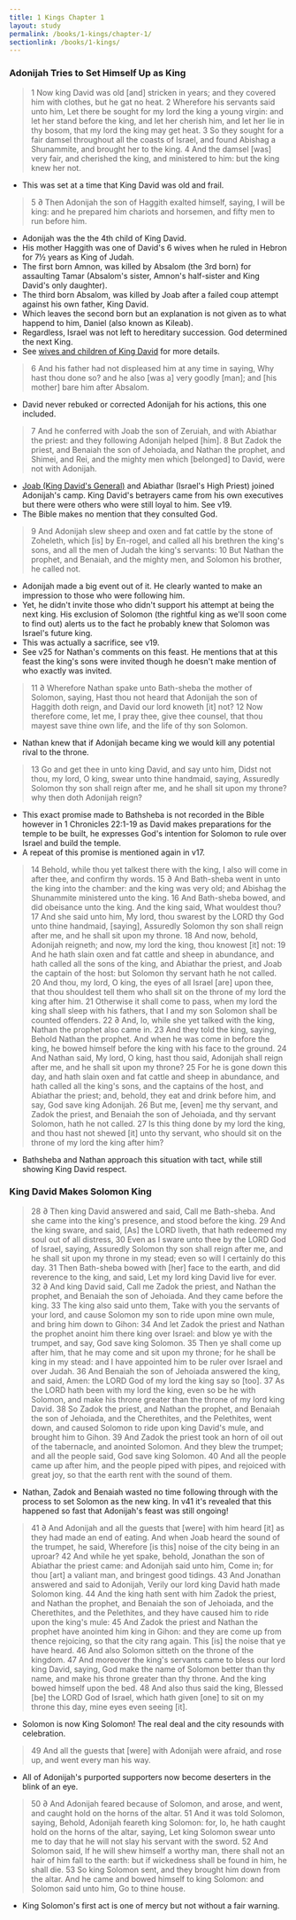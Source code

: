 ```yaml
---
title: 1 Kings Chapter 1
layout: study
permalink: /books/1-kings/chapter-1/
sectionlink: /books/1-kings/
---
```


### Adonijah Tries to Set Himself Up as King

> 1 Now king David was old [and] stricken in years; and they covered him with clothes, but he gat no heat.
> 2 Wherefore his servants said unto him, Let there be sought for my lord the king a young virgin: and let her stand before the king, and let her cherish him, and let her lie in thy bosom, that my lord the king may get heat.
> 3 So they sought for a fair damsel throughout all the coasts of Israel, and found Abishag a Shunammite, and brought her to the king.
> 4 And the damsel [was] very fair, and cherished the king, and ministered to him: but the king knew her not.

* This was set at a time that King David was old and frail.

> 5 ∂ Then Adonijah the son of Haggith exalted himself, saying, I will be king: and he prepared him chariots and horsemen, and fifty men to run before him.

* Adonijah was the the 4th child of King David.
* His mother Haggith was one of David's 6 wives when he ruled in Hebron for 7½ years as King of Judah.
* The first born Amnon, was killed by Absalom (the 3rd born) for assaulting Tamar (Absalom's sister, Amnon's half-sister and King David's only daughter).
* The third born Absalom, was killed by Joab after a failed coup attempt against his own father, King David.
* Which leaves the second born but an explanation is not given as to what happend to him, Daniel (also known as Kileab).
* Regardless, Israel was not left to hereditary succession. God determined the next King.
* See [wives and children of King David][link-1] for more details.

> 6 And his father had not displeased him at any time in saying, Why hast thou done so? and he also [was a] very goodly [man]; and [his mother] bare him after Absalom.

* David never rebuked or corrected Adonijah for his actions, this one included.

> 7 And he conferred with Joab the son of Zeruiah, and with Abiathar the priest: and they following Adonijah helped [him].
> 8 But Zadok the priest, and Benaiah the son of Jehoiada, and Nathan the prophet, and Shimei, and Rei, and the mighty men which [belonged] to David, were not with Adonijah.

* [Joab (King David's General)][link-2] and Abiathar (Israel's High Priest) joined Adonijah's camp. King David's betrayers came from his own executives but there were others who were still loyal to him. See v19.
* The Bible makes no mention that they consulted God.

> 9 And Adonijah slew sheep and oxen and fat cattle by the stone of Zoheleth, which [is] by En-rogel, and called all his brethren the king's sons, and all the men of Judah the king's servants:
> 10 But Nathan the prophet, and Benaiah, and the mighty men, and Solomon his brother, he called not.

* Adonijah made a big event out of it. He clearly wanted to make an impression to those who were following him.
* Yet, he didn't invite those who didn't support his attempt at being the next king. His exclusion of Solomon (the rightful king as we'll soon come to find out) alerts us to the fact he probably knew that Solomon was Israel's future king.
* This was actually a sacrifice, see v19.
* See v25 for Nathan's comments on this feast. He mentions that at this feast the king's sons were invited though he doesn't make mention of who exactly was invited.

> 11 ∂ Wherefore Nathan spake unto Bath-sheba the mother of Solomon, saying, Hast thou not heard that Adonijah the son of Haggith doth reign, and David our lord knoweth [it] not?
> 12 Now therefore come, let me, I pray thee, give thee counsel, that thou mayest save thine own life, and the life of thy son Solomon.

* Nathan knew that if Adonijah became king we would kill any potential rival to the throne.

> 13 Go and get thee in unto king David, and say unto him, Didst not thou, my lord, O king, swear unto thine handmaid, saying, Assuredly Solomon thy son shall reign after me, and he shall sit upon my throne? why then doth Adonijah reign?

* This exact promise made to Bathsheba is not recorded in the Bible however in 1 Chronicles 22:1-19 as David makes preparations for the temple to be built, he expresses God's intention for Solomon to rule over Israel and build the temple.
* A repeat of this promise is mentioned again in v17.

> 14 Behold, while thou yet talkest there with the king, I also will come in after thee, and confirm thy words.
> 15 ∂ And Bath-sheba went in unto the king into the chamber: and the king was very old; and Abishag the Shunammite ministered unto the king.
> 16 And Bath-sheba bowed, and did obeisance unto the king. And the king said, What wouldest thou?
> 17 And she said unto him, My lord, thou swarest by the LORD thy God unto thine handmaid, [saying], Assuredly Solomon thy son shall reign after me, and he shall sit upon my throne.
> 18 And now, behold, Adonijah reigneth; and now, my lord the king, thou knowest [it] not:
> 19 And he hath slain oxen and fat cattle and sheep in abundance, and hath called all the sons of the king, and Abiathar the priest, and Joab the captain of the host: but Solomon thy servant hath he not called.
> 20 And thou, my lord, O king, the eyes of all Israel [are] upon thee, that thou shouldest tell them who shall sit on the throne of my lord the king after him.
> 21 Otherwise it shall come to pass, when my lord the king shall sleep with his fathers, that I and my son Solomon shall be counted offenders.
> 22 ∂ And, lo, while she yet talked with the king, Nathan the prophet also came in.
> 23 And they told the king, saying, Behold Nathan the prophet. And when he was come in before the king, he bowed himself before the king with his face to the ground.
> 24 And Nathan said, My lord, O king, hast thou said, Adonijah shall reign after me, and he shall sit upon my throne?
> 25 For he is gone down this day, and hath slain oxen and fat cattle and sheep in abundance, and hath called all the king's sons, and the captains of the host, and Abiathar the priest; and, behold, they eat and drink before him, and say, God save king Adonijah.
> 26 But me, [even] me thy servant, and Zadok the priest, and Benaiah the son of Jehoiada, and thy servant Solomon, hath he not called.
> 27 Is this thing done by my lord the king, and thou hast not shewed [it] unto thy servant, who should sit on the throne of my lord the king after him?

* Bathsheba and Nathan approach this situation with tact, while still showing King David respect.


### King David Makes Solomon King

> 28 ∂ Then king David answered and said, Call me Bath-sheba. And she came into the king's presence, and stood before the king.
> 29 And the king sware, and said, [As] the LORD liveth, that hath redeemed my soul out of all distress,
> 30 Even as I sware unto thee by the LORD God of Israel, saying, Assuredly Solomon thy son shall reign after me, and he shall sit upon my throne in my stead; even so will I certainly do this day.
> 31 Then Bath-sheba bowed with [her] face to the earth, and did reverence to the king, and said, Let my lord king David live for ever.
> 32 ∂ And king David said, Call me Zadok the priest, and Nathan the prophet, and Benaiah the son of Jehoiada. And they came before the king.
> 33 The king also said unto them, Take with you the servants of your lord, and cause Solomon my son to ride upon mine own mule, and bring him down to Gihon:
> 34 And let Zadok the priest and Nathan the prophet anoint him there king over Israel: and blow ye with the trumpet, and say, God save king Solomon.
> 35 Then ye shall come up after him, that he may come and sit upon my throne; for he shall be king in my stead: and I have appointed him to be ruler over Israel and over Judah.
> 36 And Benaiah the son of Jehoiada answered the king, and said, Amen: the LORD God of my lord the king say so [too].
> 37 As the LORD hath been with my lord the king, even so be he with Solomon, and make his throne greater than the throne of my lord king David.
> 38 So Zadok the priest, and Nathan the prophet, and Benaiah the son of Jehoiada, and the Cherethites, and the Pelethites, went down, and caused Solomon to ride upon king David's mule, and brought him to Gihon.
> 39 And Zadok the priest took an horn of oil out of the tabernacle, and anointed Solomon. And they blew the trumpet; and all the people said, God save king Solomon.
> 40 And all the people came up after him, and the people piped with pipes, and rejoiced with great joy, so that the earth rent with the sound of them.

* Nathan, Zadok and Benaiah wasted no time following through with the process to set Solomon as the new king. In v41 it's revealed that this happened so fast that Adonijah's feast was still ongoing!

> 41 ∂ And Adonijah and all the guests that [were] with him heard [it] as they had made an end of eating. And when Joab heard the sound of the trumpet, he said, Wherefore [is this] noise of the city being in an uproar?
> 42 And while he yet spake, behold, Jonathan the son of Abiathar the priest came: and Adonijah said unto him, Come in; for thou [art] a valiant man, and bringest good tidings.
> 43 And Jonathan answered and said to Adonijah, Verily our lord king David hath made Solomon king.
> 44 And the king hath sent with him Zadok the priest, and Nathan the prophet, and Benaiah the son of Jehoiada, and the Cherethites, and the Pelethites, and they have caused him to ride upon the king's mule:
> 45 And Zadok the priest and Nathan the prophet have anointed him king in Gihon: and they are come up from thence rejoicing, so that the city rang again. This [is] the noise that ye have heard.
> 46 And also Solomon sitteth on the throne of the kingdom.
> 47 And moreover the king's servants came to bless our lord king David, saying, God make the name of Solomon better than thy name, and make his throne greater than thy throne. And the king bowed himself upon the bed.
> 48 And also thus said the king, Blessed [be] the LORD God of Israel, which hath given [one] to sit on my throne this day, mine eyes even seeing [it].

* Solomon is now King Solomon! The real deal and the city resounds with celebration.

> 49 And all the guests that [were] with Adonijah were afraid, and rose up, and went every man his way.

* All of Adonijah's purported supporters now become deserters in the blink of an eye.

> 50 ∂ And Adonijah feared because of Solomon, and arose, and went, and caught hold on the horns of the altar.
> 51 And it was told Solomon, saying, Behold, Adonijah feareth king Solomon: for, lo, he hath caught hold on the horns of the altar, saying, Let king Solomon swear unto me to day that he will not slay his servant with the sword.
> 52 And Solomon said, If he will shew himself a worthy man, there shall not an hair of him fall to the earth: but if wickedness shall be found in him, he shall die.
> 53 So king Solomon sent, and they brought him down from the altar. And he came and bowed himself to king Solomon: and Solomon said unto him, Go to thine house.

* King Solomon's first act is one of mercy but not without a fair warning.

[link-1]: /people/king-david-son-of-jesse/
[link-2]: /people/joab-son-of-zeruiah/
